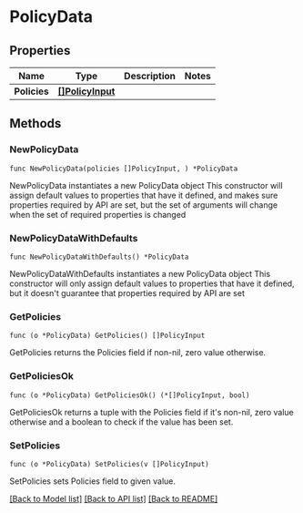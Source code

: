 # PolicyData

## Properties

Name | Type | Description | Notes
------------ | ------------- | ------------- | -------------
**Policies** | [**[]PolicyInput**](PolicyInput.md) |  | 

## Methods

### NewPolicyData

`func NewPolicyData(policies []PolicyInput, ) *PolicyData`

NewPolicyData instantiates a new PolicyData object
This constructor will assign default values to properties that have it defined,
and makes sure properties required by API are set, but the set of arguments
will change when the set of required properties is changed

### NewPolicyDataWithDefaults

`func NewPolicyDataWithDefaults() *PolicyData`

NewPolicyDataWithDefaults instantiates a new PolicyData object
This constructor will only assign default values to properties that have it defined,
but it doesn't guarantee that properties required by API are set

### GetPolicies

`func (o *PolicyData) GetPolicies() []PolicyInput`

GetPolicies returns the Policies field if non-nil, zero value otherwise.

### GetPoliciesOk

`func (o *PolicyData) GetPoliciesOk() (*[]PolicyInput, bool)`

GetPoliciesOk returns a tuple with the Policies field if it's non-nil, zero value otherwise
and a boolean to check if the value has been set.

### SetPolicies

`func (o *PolicyData) SetPolicies(v []PolicyInput)`

SetPolicies sets Policies field to given value.



[[Back to Model list]](../README.md#documentation-for-models) [[Back to API list]](../README.md#documentation-for-api-endpoints) [[Back to README]](../README.md)


